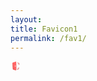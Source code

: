 ```yaml
---
layout: 
title: Favicon1
permalink: /fav1/
---
```

<svg width="16" height="16" viewBox="0 0 16 16" fill="none" xmlns="http://www.w3.org/2000/svg">
<g clip-path="url(#clip0)">
<path d="M8.42464 1.0254L3.75841 2.54857C3.52211 2.62244 3.31796 2.77545 3.1798 2.98222C3.04164 3.189 2.97778 3.43713 2.9988 3.68548L3.65713 12.7735C3.6719 12.9989 3.75566 13.2142 3.89687 13.3897C4.03808 13.5653 4.22981 13.6924 4.44569 13.7537L8.46443 15.0035C8.60354 15.0469 8.75402 15.0328 8.88286 14.9645C9.0117 14.8962 9.10839 14.7792 9.15171 14.6391C9.15694 14.587 9.15572 14.5343 9.14809 14.4825V1.55377C9.1481 1.40813 9.09117 1.26834 8.98962 1.16468C8.88807 1.06101 8.75007 1.00181 8.6055 0.999895C8.54419 0.997524 8.48295 1.00616 8.42464 1.0254ZM7.52395 8.92546C7.1984 8.92546 6.93434 8.52098 6.93434 8.0254C6.93434 7.52983 7.1984 7.129 7.52395 7.129C7.8495 7.129 8.11718 7.52983 8.11718 8.0254C8.11718 8.52098 7.8495 8.92546 7.52395 8.92546Z" fill="#FF6565"/>
<path opacity="0.2" d="M9.15674 1.80151L10.8713 13.6807L9.15674 14.2237V1.80151Z" fill="#A83936"/>
<path opacity="0.2" d="M3 3.68555L3.65834 12.7735C3.67311 12.999 3.75686 13.2143 3.89807 13.3898C4.03928 13.5653 4.23101 13.6925 4.44689 13.7537L8.46564 15.0036L6.39296 13.2254C5.59284 12.5292 5.02248 11.6038 4.75797 10.5726L3 3.68555Z" fill="#922424"/>
<path d="M13.0198 3.8242C13.1013 3.84848 13.1716 3.90085 13.2186 3.97213C13.2655 4.04342 13.2861 4.12907 13.2767 4.2141L13.1609 5.6243L13.1283 6.10165L13.8518 6.1636L13.8916 5.67531L13.9965 4.27969C14.0186 4.03121 13.9556 3.7826 13.8181 3.57513C13.6806 3.36766 13.4768 3.21381 13.2405 3.13914L11.5585 2.59254L11.2727 2.4978V3.26303L11.3342 3.28489L13.0198 3.8242Z" fill="#CA3F3C"/>
<path d="M12.7668 10.2883L12.7342 10.6527L12.6184 12.1103C12.6111 12.1844 12.5825 12.2549 12.5363 12.313C12.4901 12.3712 12.4282 12.4147 12.358 12.4383L11.2113 12.8026L10.752 12.9484L10.8569 13.6772L11.4284 13.495L12.575 13.1306C12.7835 13.0661 12.9678 12.9398 13.1039 12.7682C13.2401 12.5966 13.3217 12.3876 13.3383 12.1686L13.4576 10.711L13.4866 10.3466L12.7668 10.2883Z" fill="#CA3F3C"/>
</g>
<defs>
<clipPath id="clip0">
<rect x="3" y="1" width="11" height="14" fill="white"/>
</clipPath>
</defs>
</svg>
